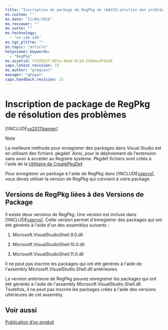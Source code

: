 ```yaml
---
title: "Inscription de package de RegPkg de r&#233;solution des probl&#232;mes | Microsoft Docs"
ms.custom: ""
ms.date: "11/04/2016"
ms.reviewer: ""
ms.suite: ""
ms.technology: 
  - "vs-ide-sdk"
ms.tgt_pltfrm: ""
ms.topic: "article"
helpviewer_keywords: 
  - "RegPkg"
ms.assetid: f33f822f-697a-4bad-9c10-554b4c8f6246
caps.latest.revision: 15
ms.author: "gregvanl"
manager: "ghogen"
caps.handback.revision: 15
---
```

# Inscription de package de RegPkg de r&#233;solution des probl&#232;mes
[!INCLUDE[vs2017banner](../../code-quality/includes/vs2017banner.md)]

> [!NOTE]
>  La meilleure méthode pour enregistrer des packages dans Visual Studio est en utilisant des fichiers .pkgdef. Ainsi, pour le déploiement de l'extension sans avoir à accéder au Registre système. Pkgdef fichiers sont créés à l'aide de la [Utilitaire de CreatePkgDef](../../extensibility/internals/createpkgdef-utility.md).  
  
 Pour enregistrer un package à l'aide de RegPkg dans [!INCLUDE[vsprvs](../../code-quality/includes/vsprvs_md.md)], vous devez utiliser la version de RegPkg qui convient à votre package.  
  
## Versions de RegPkg liées à des Versions de Package  
 Il existe deux versions de RegPkg. Une version est incluse dans [!INCLUDE[vsprvs](../../code-quality/includes/vsprvs_md.md)]. Cette version permet d'enregistrer des packages qui ont été générés à l'aide d'un des assemblys suivants :  
  
1.  Microsoft.VisualStudioShell.9.0.dll  
  
2.  Microsoft.VisualStudioShell.10.0.dll  
  
3.  Microsoft.VisualStudioShell.11.0.dll  
  
 Il ne peut pas inscrire les packages qui ont été générés à l'aide de l'assembly Microsoft.VisualStudio.Shell.dll antérieures.  
  
 La version antérieure de RegPkg pouvez enregistrer les packages qui ont été générés à l'aide de l'assembly Microsoft.VisualStudio.Shell.dll. Toutefois, il ne peut pas inscrire les packages créés à l'aide des versions ultérieures de cet assembly.  
  
## Voir aussi  
 [Publication d’un produit](../../misc/releasing-a-visual-studio-integration-product.md)